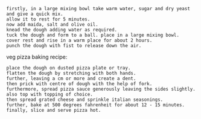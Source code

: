     firstly, in a large mixing bowl take warm water, sugar and dry yeast and give a quick mix.
    allow it to rest for 5 minutes.
    now add maida, salt and olive oil.
    knead the dough adding water as required.
    tuck the dough and form to a ball. place in a large mixing bowl.
    cover rest and rise in a warm place for about 2 hours.
    punch the dough with fist to release down the air.

veg pizza baking recipe:

    place the dough on dusted pizza plate or tray.
    flatten the dough by stretching with both hands.
    further, leaving a cm or more and create a dent.
    then prick with centre of dough with the help of fork.
    furthermore, spread pizza sauce generously leaving the sides slightly.
    also top with topping of choice.
    then spread grated cheese and sprinkle italian seasonings.
    further, bake at 500 degrees fahrenheit for about 12 - 15 minutes.
    finally, slice and serve pizza hot.